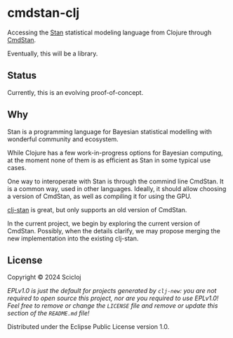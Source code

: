 
# cmdstan-clj

Accessing the [Stan](https://mc-stan.org/) statistical modeling language from Clojure through [CmdStan](https://mc-stan.org/users/interfaces/cmdstan).

Eventually, this will be a library.

## Status 

Currently, this is an evolving proof-of-concept.

## Why

Stan is a programming language for Bayesian statistical modelling with wonderful community and ecosystem.

While Clojure has a few work-in-progress options for Bayesian computing, at the moment none of them is as efficient as Stan in some typical use cases.

One way to interoperate with Stan is through the commind line CmdStan. It is a common way, used in other languages. Ideally, it should allow choosing a version of CmdStan, as well as compiling it for using the GPU.

[clj-stan](https://github.com/thomasathorne/clj-stan) is great, but only supports an old version of CmdStan.

In the current project, we begin by exploring the current version of CmdStan. Possibly, when the details clarify, we may propose merging the new implementation into the existing clj-stan.

## License

Copyright © 2024 Scicloj

_EPLv1.0 is just the default for projects generated by `clj-new`: you are not_
_required to open source this project, nor are you required to use EPLv1.0!_
_Feel free to remove or change the `LICENSE` file and remove or update this_
_section of the `README.md` file!_

Distributed under the Eclipse Public License version 1.0.


 
